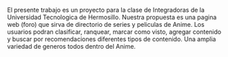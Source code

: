 El presente trabajo es un proyecto para la clase de Integradoras de la Universidad Tecnologica de Hermosillo. Nuestra propuesta es una pagina web (foro) que sirva de directorio de series y peliculas de Anime. Los usuarios podran clasificar, ranquear, marcar como visto, agregar contenido y buscar por recomendaciones diferentes tipos de contenido. Una amplia variedad de generos todos dentro del Anime.
